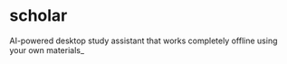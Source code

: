 # scholar
AI-powered desktop study assistant that works completely offline using your own materials_
